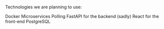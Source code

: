 Technologies we are planning to use:

Docker
Microservices
Polling
FastAPI for the backend (sadly)
React for the front-end
PostgreSQL